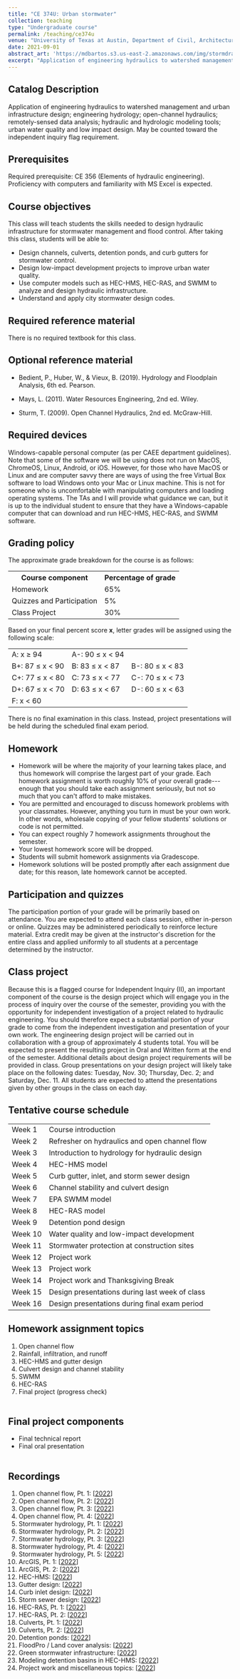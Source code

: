 ```yaml
---
title: "CE 374U: Urban stormwater"
collection: teaching
type: "Undergraduate course"
permalink: /teaching/ce374u
venue: "University of Texas at Austin, Department of Civil, Architectural and Environmental Engineering"
date: 2021-09-01
abstract_art: 'https://mdbartos.s3.us-east-2.amazonaws.com/img/stormdrains.png'
excerpt: "Application of engineering hydraulics to watershed management and urban infrastructure design; engineering hydrology; open-channel hydraulics; remotely-sensed data analysis; hydraulic and hydrologic modeling tools; urban water quality and low impact design."
---
```


## Catalog Description

Application of engineering hydraulics to watershed management and urban
infrastructure design; engineering hydrology; open-channel hydraulics;
remotely-sensed data analysis; hydraulic and hydrologic modeling tools; urban
water quality and low impact design. May be counted toward the independent
inquiry flag requirement.

## Prerequisites

Required prerequisite: CE 356 (Elements of hydraulic engineering). Proficiency
with computers and familiarity with MS Excel is expected.

## Course objectives

This class will teach students the skills needed to design hydraulic
infrastructure for stormwater management and flood control. After taking this
class, students will be able to:

- Design channels, culverts, detention ponds, and curb gutters for
  stormwater control.
- Design low-impact development projects to improve urban water quality.
- Use computer models such as HEC-HMS, HEC-RAS, and SWMM to analyze and design
  hydraulic infrastructure.
- Understand and apply city stormwater design codes.

## Required reference material

There is no required textbook for this class.

## Optional reference material

- Bedient, P., Huber, W., & Vieux, B. (2019). Hydrology and Floodplain Analysis,
  6th ed. Pearson.

- Mays, L. (2011). Water Resources Engineering, 2nd ed. Wiley.

- Sturm, T. (2009). Open Channel Hydraulics, 2nd ed. McGraw-Hill.

## Required devices 

Windows-capable personal computer (as per CAEE department guidelines). Note that
some of the software we will be using does not run on MacOS, ChromeOS, Linux,
Android, or iOS. However, for those who have MacOS or Linux and are computer
savvy there are ways of using the free Virtual Box software to load Windows onto
your Mac or Linux machine. This is not for someone who is uncomfortable with
manipulating computers and loading operating systems. The TAs and I will provide
what guidance we can, but it is up to the individual student to ensure that they
have a Windows-capable computer that can download and run HEC-HMS, HEC-RAS, and
SWMM software.

## Grading policy

The approximate grade breakdown for the course is as follows:

<table>
  <tr>
    <th>Course component</th>
    <th>Percentage of grade</th>
  </tr>
  <tr>
    <td>Homework</td>
    <td>65%</td>
  </tr>
  <tr>
    <td>Quizzes and Participation</td>
    <td>5%</td>
  </tr>
  <tr>
    <td>Class Project</td>
    <td>30%</td>
  </tr>
</table>

Based on your final percent score <b>x</b>, letter grades will be assigned using the following scale:

<table>
    <tbody>
        <tr>
            <td>A: x ≥ 94</td>
            <td>A-: 90 ≤ x &lt; 94</td>
            <td></td>
        </tr>
        <tr>
            <td>B+: 87 ≤ x &lt; 90</td>
            <td>B: 83 ≤ x &lt; 87</td>
            <td>B-: 80 ≤ x &lt; 83</td>
        </tr>
        <tr>
            <td>C+: 77 ≤ x &lt; 80</td>
            <td>C: 73 ≤ x &lt; 77</td>
            <td>C-: 70 ≤ x &lt; 73</td>
        </tr>
        <tr>
            <td>D+: 67 ≤ x &lt; 70</td>
            <td>D: 63 ≤ x &lt; 67</td>
            <td>D-: 60 ≤ x &lt; 63</td>
        </tr>
        <tr>
            <td>F: x &lt; 60</td>
            <td></td>
            <td></td>
        </tr>
    </tbody>
</table>

There is no final examination in this class. Instead, project presentations will
be held during the scheduled final exam period.

## Homework

- Homework will be where the majority of your learning takes place, and thus homework will comprise the largest part of your grade. Each homework assignment is worth roughly 10% of your overall grade---enough that you should take each assignment seriously, but not so much that you can't afford to make mistakes.
- You are permitted and encouraged to discuss homework problems with your classmates. However, anything you turn in must be your own work. In other words, wholesale copying of your fellow students' solutions or code is not permitted.
- You can expect roughly 7 homework assignments throughout the semester.
- Your lowest homework score will be dropped.
- Students will submit homework assignments via Gradescope.
- Homework solutions will be posted promptly after each assignment due date; for this reason, late homework cannot be accepted.

## Participation and quizzes

The participation portion of your grade will be primarily based on attendance. You are expected to attend each class session, either in-person or online. Quizzes may be administered periodically to reinforce lecture material. Extra credit may be given at the instructor's discretion for the entire class and applied uniformly to all students at a percentage determined by the instructor.

## Class project

Because this is a flagged course for Independent Inquiry (II), an important component of the course is the design project which will engage you in the process of inquiry over the course of the semester, providing you with the opportunity for independent investigation of a project related to hydraulic engineering. You should therefore expect a substantial portion of your grade to come from the independent investigation and presentation of your own work. The engineering design project will be carried out in collaboration with a group of approximately 4 students total. You will be expected to present the resulting project in Oral and Written form at the end of the semester. Additional details about design project requirements will be provided in class. Group presentations on your design project will likely take place on the following dates: Tuesday, Nov. 30; Thursday, Dec. 2; and Saturday, Dec. 11. All students are expected to attend the presentations given by other groups in the class on each day.

## Tentative course schedule

<table>
    <tbody>
        <tr>
            <td>Week 1</td>
            <td>Course introduction</td>
        </tr>
        <tr>
            <td>Week 2</td>
            <td>Refresher on hydraulics and open channel flow</td>
        </tr>
        <tr>
            <td>Week 3</td>
            <td>Introduction to hydrology for hydraulic design</td>
        </tr>
        <tr>
            <td>Week 4</td>
            <td>HEC-HMS model</td>
        </tr>
        <tr>
            <td>Week 5</td>
            <td>Curb gutter, inlet, and storm sewer design</td>
        </tr>
        <tr>
            <td>Week 6</td>
            <td>Channel stability and culvert design</td>
        </tr>
        <tr>
            <td>Week 7</td>
            <td>EPA SWMM model</td>
        </tr>
        <tr>
            <td>Week 8</td>
            <td>HEC-RAS model</td>
        </tr>
        <tr>
            <td>Week 9</td>
            <td>Detention pond design</td>
        </tr>
        <tr>
            <td>Week 10</td>
            <td>Water quality and low-impact development</td>
        </tr>
        <tr>
            <td>Week 11</td>
            <td>Stormwater protection at construction sites</td>
        </tr>
        <tr>
            <td>Week 12</td>
            <td>Project work</td>
        </tr>
        <tr>
            <td>Week 13</td>
            <td>Project work</td>
        </tr>
        <tr>
            <td>Week 14</td>
            <td>Project work and Thanksgiving Break</td>
        </tr>
        <tr>
            <td>Week 15</td>
            <td>Design presentations during last week of class</td>
        </tr>
        <tr>
            <td>Week 16</td>
            <td>Design presentations during final exam period</td>
        </tr>
    </tbody>
</table>

## Homework assignment topics

<ol>
    <li>Open channel flow</li>
    <li>Rainfall, infiltration, and runoff</li>
    <li>HEC-HMS and gutter design</li>
    <li>Culvert design and channel stability</li>
    <li>SWMM</li>
    <li>HEC-RAS</li>
    <li>Final project (progress check)<br /><br /></li>
</ol>

## Final project components

<ul>
    <li>Final technical report</li>
    <li>Final oral presentation<br /><br /></li>
</ul>

## Recordings

<ol>
    <li>Open channel flow, Pt. 1: [<a href="https://www.youtube.com/watch?v=rxTLGfIiDgw&list=PLHovUGJUgy1CGUAPj9UwRGqs83jyNZ73l&index=1">2022</a>]</li>
    <li>Open channel flow, Pt. 2: [<a href="https://www.youtube.com/watch?v=fc_LlCk74Is&list=PLHovUGJUgy1CGUAPj9UwRGqs83jyNZ73l&index=2">2022</a>]</li>
    <li>Open channel flow, Pt. 3: [<a href="https://www.youtube.com/watch?v=qXTEHGSDHWk&list=PLHovUGJUgy1CGUAPj9UwRGqs83jyNZ73l&index=3">2022</a>]</li>
    <li>Open channel flow, Pt. 4: [<a href="https://www.youtube.com/watch?v=mPobvowdohg&list=PLHovUGJUgy1CGUAPj9UwRGqs83jyNZ73l&index=4">2022</a>]</li>
    <li>Stormwater hydrology, Pt. 1: [<a href="https://www.youtube.com/watch?v=zuWv0NCsPiQ&list=PLHovUGJUgy1CGUAPj9UwRGqs83jyNZ73l&index=5">2022</a>]</li>
    <li>Stormwater hydrology, Pt. 2: [<a href="https://www.youtube.com/watch?v=JeNGWORIXgw&list=PLHovUGJUgy1CGUAPj9UwRGqs83jyNZ73l&index=6">2022</a>]</li>
    <li>Stormwater hydrology, Pt. 3: [<a href="https://www.youtube.com/watch?v=bNzS7Lpx6jc&list=PLHovUGJUgy1CGUAPj9UwRGqs83jyNZ73l&index=7">2022</a>]</li>
    <li>Stormwater hydrology, Pt. 4: [<a href="https://www.youtube.com/watch?v=isf7203s5o8&list=PLHovUGJUgy1CGUAPj9UwRGqs83jyNZ73l&index=8">2022</a>]</li>
    <li>Stormwater hydrology, Pt. 5: [<a href="https://www.youtube.com/watch?v=zxavSK92Qh0&list=PLHovUGJUgy1CGUAPj9UwRGqs83jyNZ73l&index=9">2022</a>]</li>
    <li>ArcGIS, Pt. 1: [<a href="https://www.youtube.com/watch?v=l-9oae765ho&list=PLHovUGJUgy1CGUAPj9UwRGqs83jyNZ73l&index=10">2022</a>]</li>
    <li>ArcGIS, Pt. 2: [<a href="https://www.youtube.com/watch?v=-aj9XHsChcs&list=PLHovUGJUgy1CGUAPj9UwRGqs83jyNZ73l&index=11">2022</a>]</li>
    <li>HEC-HMS: [<a href="https://www.youtube.com/watch?v=F_U-z8lU9uk&list=PLHovUGJUgy1CGUAPj9UwRGqs83jyNZ73l&index=12">2022</a>]</li>
    <li>Gutter design: [<a href="https://www.youtube.com/watch?v=CczNtLK-jGE&list=PLHovUGJUgy1CGUAPj9UwRGqs83jyNZ73l&index=13">2022</a>]</li>
    <li>Curb inlet design: [<a href="https://www.youtube.com/watch?v=9u4AV7yDizQ&list=PLHovUGJUgy1CGUAPj9UwRGqs83jyNZ73l&index=14">2022</a>]</li>
    <li>Storm sewer design: [<a href="https://www.youtube.com/watch?v=uiTdrxI4ljQ&list=PLHovUGJUgy1CGUAPj9UwRGqs83jyNZ73l&index=15">2022</a>]</li>
    <li>HEC-RAS, Pt. 1: [<a href="https://www.youtube.com/watch?v=N-yxEPndudM&list=PLHovUGJUgy1CGUAPj9UwRGqs83jyNZ73l&index=16">2022</a>]</li>
    <li>HEC-RAS, Pt. 2: [<a href="https://www.youtube.com/watch?v=EiJVUU1lh8s&list=PLHovUGJUgy1CGUAPj9UwRGqs83jyNZ73l&index=17">2022</a>]</li>
    <li>Culverts, Pt. 1: [<a href="https://www.youtube.com/watch?v=hJEWhSPWZ64&list=PLHovUGJUgy1CGUAPj9UwRGqs83jyNZ73l&index=18">2022</a>]</li>
    <li>Culverts, Pt. 2: [<a href="https://www.youtube.com/watch?v=Hh7d5Lntd5E&list=PLHovUGJUgy1CGUAPj9UwRGqs83jyNZ73l&index=19">2022</a>]</li>
    <li>Detention ponds: [<a href="https://www.youtube.com/watch?v=UX1W4UiKIoo&list=PLHovUGJUgy1CGUAPj9UwRGqs83jyNZ73l&index=20">2022</a>]</li>
    <li>FloodPro / Land cover analysis: [<a href="https://www.youtube.com/watch?v=6L-kslruSqA&list=PLHovUGJUgy1CGUAPj9UwRGqs83jyNZ73l&index=21">2022</a>]</li>
    <li>Green stormwater infrastructure: [<a href="https://www.youtube.com/watch?v=NLKdRq-F8g0&list=PLHovUGJUgy1CGUAPj9UwRGqs83jyNZ73l&index=22">2022</a>]</li>
    <li>Modeling detention basins in HEC-HMS: [<a href="https://www.youtube.com/watch?v=Gnow77qc9IA&list=PLHovUGJUgy1CGUAPj9UwRGqs83jyNZ73l&index=23">2022</a>]</li>
    <li>Project work and miscellaneous topics: [<a href="https://www.youtube.com/watch?v=MPe35MSukTo&list=PLHovUGJUgy1CGUAPj9UwRGqs83jyNZ73l&index=24">2022</a>]</li>
</ol>


